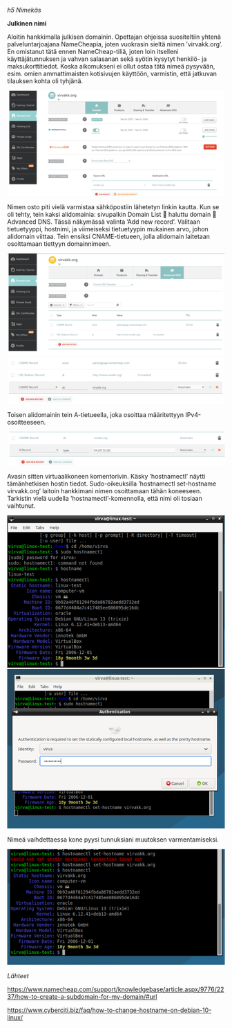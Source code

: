 *h5 Nimekäs*

**Julkinen nimi**

Aloitin hankkimalla julkisen domainin. Opettajan ohjeissa suositeltiin yhtenä palveluntarjoajana NameCheapia, joten vuokrasin sieltä nimen ’virvakk.org’. En omistanut tätä ennen NameCheap-tiliä, joten loin itselleni käyttäjätunnuksen ja vahvan salasanan sekä syötin kysytyt henkilö- ja maksukorttitiedot. Koska aikomukseni ei ollut ostaa tätä nimeä pysyvään, esim. omien ammattimaisten kotisivujen käyttöön, varmistin, että jatkuvan tilauksen kohta oli tyhjänä.

![image](h5-1.png)

Nimen osto piti vielä varmistaa sähköpostiin lähetetyn linkin kautta. Kun se oli tehty, tein kaksi alidomainia: sivupalkin Domain List  haluttu domain  Advanced DNS. Tässä näkymässä valinta ’Add new record’. Valitaan tietuetyyppi, hostnimi, ja viimeiseksi tietuetyypin mukainen arvo, johon alidomain viittaa. Tein ensiksi CNAME-tietueen, jolla alidomain laitetaan osoittamaan tiettyyn domainnimeen.

![image](h5-2.png)
![image](h5-3.png)

Toisen alidomainin tein A-tietueella, joka osoittaa määritettyyn IPv4-osoitteeseen.

![image](h5-4.png)

Avasin sitten virtuaalikoneen komentorivin. Käsky ’hostnamectl’ näytti tämänhetkisen hostin tiedot. Sudo-oikeuksilla ’hostnamectl set-hostname virvakk.org’ laitoin hankkimani nimen osoittamaan tähän koneeseen. Tarkistin vielä uudella ’hostnamectl’-komennolla, että nimi oli tosiaan vaihtunut.

![image](h5-5.png)
![image](h5-6.png)

Nimeä vaihdettaessa kone pyysi tunnuksiani muutoksen varmentamiseksi.

![image](h5-7.png)

*Lähteet*

https://www.namecheap.com/support/knowledgebase/article.aspx/9776/2237/how-to-create-a-subdomain-for-my-domain/#url

https://www.cyberciti.biz/faq/how-to-change-hostname-on-debian-10-linux/
